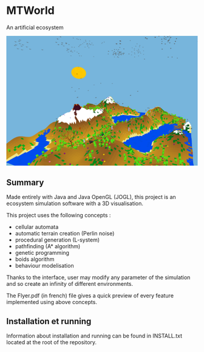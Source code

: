 # MTWorld
An artificial ecosystem

![alt tag](https://github.com/TanguySoto/MTWorld/blob/master/Main_image.png)

## Summary

Made entirely with Java and Java OpenGL (JOGL), this project is an ecosystem simulation software with a 3D visualisation. 

This project uses the following concepts :
- cellular automata
- automatic terrain creation (Perlin noise)
- procedural generation (L-system)
- pathfinding (A* algorithm)
- genetic programming
- boids algorithm
- behaviour modelisation
	
Thanks to the interface, user may modify any parameter of the simulation and so create an infinity of different environments.

The Flyer.pdf (in french) file gives a quick preview of every feature implemented using above concepts.

## Installation et running

Information about installation and running can be found in INSTALL.txt located at the root of the repository.

